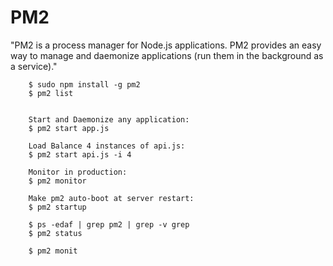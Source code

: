 # PM2

"PM2 is a process manager for Node.js applications. PM2 provides an easy way to manage and daemonize applications (run them in the background as a service)."

        $ sudo npm install -g pm2
        $ pm2 list
        
        
        Start and Daemonize any application:
        $ pm2 start app.js

        Load Balance 4 instances of api.js:
        $ pm2 start api.js -i 4

        Monitor in production:
        $ pm2 monitor

        Make pm2 auto-boot at server restart:
        $ pm2 startup
        
        $ ps -edaf | grep pm2 | grep -v grep
        $ pm2 status
        
        $ pm2 monit
        